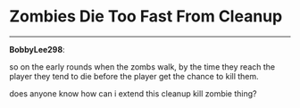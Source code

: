 # Zombies Die Too Fast From Cleanup


---
<strong>BobbyLee298</strong>:

so on the early rounds when the zombs walk, by the time they reach the player they tend to die before the player get the chance to kill them.

does anyone know how can i extend this cleanup kill zombie thing?
